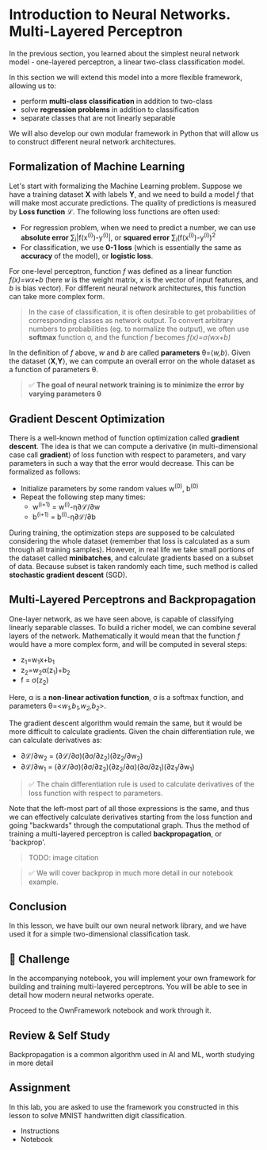 # Introduction to Neural Networks. Multi-Layered Perceptron

In the previous section, you learned about the simplest neural network model - one-layered perceptron, a linear two-class classification model.

In this section we will extend this model into a more flexible framework, allowing us to:

* perform **multi-class classification** in addition to two-class
* solve **regression problems** in addition to classification
* separate classes that are not linearly separable

We will also develop our own modular framework in Python that will allow us to construct different neural network architectures.

## Formalization of Machine Learning

Let's start with formalizing the Machine Learning problem. Suppose we have a training dataset **X** with labels **Y**, and we need to build a model *f* that will make most accurate predictions. The quality of predictions is measured by **Loss function** &lagran;. The following loss functions are often used:

* For regression problem, when we need to predict a number, we can use **absolute error** &sum;<sub>i</sub>|f(x<sup>(i)</sup>)-y<sup>(i)</sup>|, or **squared error** &sum;<sub>i</sub>(f(x<sup>(i)</sup>)-y<sup>(i)</sup>)<sup>2</sup>
* For classification, we use **0-1 loss** (which is essentially the same as **accuracy** of the model), or **logistic loss**.

For one-level perceptron, function *f* was defined as a linear function *f(x)=wx+b* (here *w* is the weight matrix, *x* is the vector of input features, and *b* is bias vector). For different neural network architectures, this function can take more complex form.

> In the case of classification, it is often desirable to get probabilities of corresponding classes as network output. To convert arbitrary numbers to probabilities (eg. to normalize the output), we often use **softmax** function &sigma;, and the function *f* becomes *f(x)=&sigma;(wx+b)*

In the definition of *f* above, *w* and *b* are called **parameters** &theta;=⟨*w,b*⟩. Given the dataset ⟨**X**,**Y**⟩, we can compute an overall error on the whole dataset as a function of parameters &theta;.

> ✅ **The goal of neural network training is to minimize the error by varying parameters &theta;**

## Gradient Descent Optimization

There is a well-known method of function optimization called **gradient descent**. The idea is that we can compute a derivative (in multi-dimensional case call **gradient**) of loss function with respect to parameters, and vary parameters in such a way that the error would decrease. This can be formalized as follows:

* Initialize parameters by some random values w<sup>(0)</sup>, b<sup>(0)</sup>
* Repeat the following step many times:
    - w<sup>(i+1)</sup> = w<sup>(i)</sup>-&eta;&part;&lagran;/&part;w
    - b<sup>(i+1)</sup> = b<sup>(i)</sup>-&eta;&part;&lagran;/&part;b

During training, the optimization steps are supposed to be calculated considering the whole dataset (remember that loss is calculated as a sum through all training samples). However, in real life we take small portions of the dataset called **minibatches**, and calculate gradients based on a subset of data. Because subset is taken randomly each time, such method is called **stochastic gradient descent** (SGD).

## Multi-Layered Perceptrons and Backpropagation

One-layer network, as we have seen above, is capable of classifying linearly separable classes. To build a richer model, we can combine several layers of the network. Mathematically it would mean that the function *f* would have a more complex form, and will be computed in several steps:
* z<sub>1</sub>=w<sub>1</sub>x+b<sub>1</sub>
* z<sub>2</sub>=w<sub>2</sub>&alpha;(z<sub>1</sub>)+b<sub>2</sub>
* f = &sigma;(z<sub>2</sub>)

Here, &alpha; is a **non-linear activation function**, &sigma; is a softmax function, and parameters &theta;=<*w<sub>1</sub>,b<sub>1</sub>,w<sub>2</sub>,b<sub>2</sub>*>.

The gradient descent algorithm would remain the same, but it would be more difficult to calculate gradients. Given the chain differentiation rule, we can calculate derivatives as:

* &part;&lagran;/&part;w<sub>2</sub> = (&part;&lagran;/&part;&sigma;)(&part;&sigma;/&part;z<sub>2</sub>)(&part;z<sub>2</sub>/&part;w<sub>2</sub>)
* &part;&lagran;/&part;w<sub>1</sub> = (&part;&lagran;/&part;&sigma;)(&part;&sigma;/&part;z<sub>2</sub>)(&part;z<sub>2</sub>/&part;&alpha;)(&part;&alpha;/&part;z<sub>1</sub>)(&part;z<sub>1</sub>/&part;w<sub>1</sub>)

> ✅ The chain differentiation rule is used to calculate derivatives of the loss function with respect to parameters.

Note that the left-most part of all those expressions is the same, and thus we can effectively calculate derivatives starting from the loss function and going "backwards" through the computational graph. Thus the method of training a multi-layered perceptron is called **backpropagation**, or 'backprop'.



> TODO: image citation

> ✅ We will cover backprop in much more detail in our notebook example.  

## Conclusion

In this lesson, we have built our own neural network library, and we have used it for a simple two-dimensional classification task.

## 🚀 Challenge

In the accompanying notebook, you will implement your own framework for building and training multi-layered perceptrons. You will be able to see in detail how modern neural networks operate.

Proceed to the OwnFramework notebook and work through it.



## Review & Self Study

Backpropagation is a common algorithm used in AI and ML, worth studying in more detail

## Assignment

In this lab, you are asked to use the framework you constructed in this lesson to solve MNIST handwritten digit classification.

* Instructions
* Notebook
